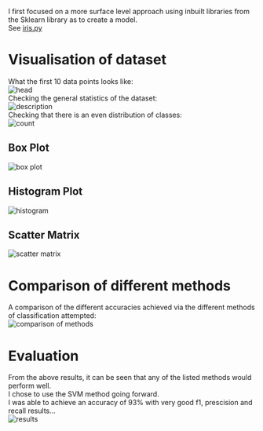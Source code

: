 I first focused on a more surface level approach using inbuilt libraries from the Sklearn library as to create a model.  
See [iris.py](https://github.com/JanThan/LearningML/blob/master/IRIS/iris.py)  

# Visualisation of dataset
What the first 10 data points looks like:  
![head](https://github.com/JanThan/LearningML/blob/master/IRIS/images/head.PNG)  
Checking the general statistics of the dataset:  
![description](https://github.com/JanThan/LearningML/blob/master/IRIS/images/descr.PNG)  
Checking that there is an even distribution of classes:  
![count](https://github.com/JanThan/LearningML/blob/master/IRIS/images/count.PNG)  

## Box Plot
![box plot](https://github.com/JanThan/LearningML/blob/master/IRIS/images/box_plot.png)  
## Histogram Plot  
![histogram](https://github.com/JanThan/LearningML/blob/master/IRIS/images/hist_plot.png)  
## Scatter Matrix  
![scatter matrix](https://github.com/JanThan/LearningML/blob/master/IRIS/images/scatter_matrix.png)  

# Comparison of different methods
A comparison of the different accuracies achieved via the different methods of classification attempted:  
![comparison of methods](https://github.com/JanThan/LearningML/blob/master/IRIS/images/comparison_methods2.png)

# Evaluation
From the above results, it can be seen that any of the listed methods would perform well.  
I chose to use the SVM method going forward.  
I was able to achieve an accuracy of 93% with very good f1, prescision and recall results...  
![results](https://github.com/JanThan/LearningML/blob/master/IRIS/images/results.PNG)

